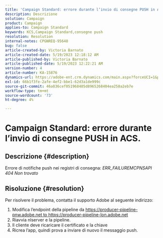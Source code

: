 ```yaml
---
title: 'Campaign Standard: errore durante l’invio di consegne PUSH in ACS.'
description: Descrizione
solution: Campaign
product: Campaign
applies-to: Campaign Standard
keywords: KCS,Campaign Standard,consegne push
resolution: Resolution
internal-notes: CPGNREQ-95648
bug: false
article-created-by: Victoria Barnato
article-created-date: 5/19/2023 12:18:12 AM
article-published-by: Victoria Barnato
article-published-date: 5/19/2023 12:22:21 AM
version-number: 4
article-number: KA-15876
dynamics-url: https://adobe-ent.crm.dynamics.com/main.aspx?forceUCI=1&pagetype=entityrecord&etn=knowledgearticle&id=96512a9e-daf5-ed11-8848-6045bd006268
exl-id: 66b1f3fe-2afe-4ef2-bbe1-62d3a1de999c
source-git-commit: 46a836cef051968405d8965268404ea258a2eb7e
workflow-type: tm+mt
source-wordcount: '73'
ht-degree: 4%

---
```


# Campaign Standard: errore durante l’invio di consegne PUSH in ACS.

## Descrizione {#description}


Errore di notifiche push nei registri di consegna: *ERR_FAILUREMCPNSAPI 404 Non trovato*


## Risoluzione {#resolution}


Per risolvere il problema, contatta il supporto Adobe al seguente indirizzo:

1. Modifica l’endpoint della pipeline da https://producer-pipeline-pnw.adobe.net to https://producer-pipeline-lon.adobe.net
2. Riavvia nlserver e la pipeline.
3. Il cliente deve ricaricare il certificato e la chiave
4. Ricrea l’app, quindi prova a inviare di nuovo il messaggio push.
